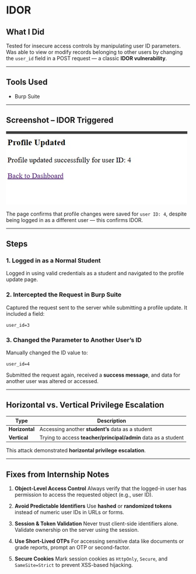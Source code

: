 # IDOR 

## What I Did  
Tested for insecure access controls by manipulating user ID parameters. Was able to view or modify records belonging to other users by changing the `user_id` field in a POST request — a classic **IDOR vulnerability**.

---

## Tools Used
- Burp Suite

---

## Screenshot – IDOR Triggered
![idor](../images/idor.jpg)

The page confirms that profile changes were saved for `user ID: 4`, despite being logged in as a different user — this confirms IDOR.

---

## Steps

### 1. Logged in as a Normal Student
Logged in using valid credentials as a student and navigated to the profile update page.

### 2. Intercepted the Request in Burp Suite
Captured the request sent to the server while submitting a profile update. It included a field:
```
user_id=3
```

### 3. Changed the Parameter to Another User’s ID
Manually changed the ID value to:
```
user_id=4
```

Submitted the request again, received a **success message**, and data for another user was altered or accessed.

---

## Horizontal vs. Vertical Privilege Escalation

| Type        | Description                                                                 |
|-------------|-----------------------------------------------------------------------------|
| **Horizontal** | Accessing another **student’s** data as a student                          |
| **Vertical**   | Trying to access **teacher/principal/admin** data as a student             |

This attack demonstrated **horizontal privilege escalation**.

---

## Fixes from Internship Notes

1. **Object-Level Access Control**
   Always verify that the logged-in user has permission to access the requested object (e.g., user ID).

2. **Avoid Predictable Identifiers**
   Use **hashed** or **randomized tokens** instead of numeric user IDs in URLs or forms.

3. **Session & Token Validation**
   Never trust client-side identifiers alone. Validate ownership on the server using the session.

4. **Use Short-Lived OTPs**
   For accessing sensitive data like documents or grade reports, prompt an OTP or second-factor.

5. **Secure Cookies**
   Mark session cookies as `HttpOnly`, `Secure`, and `SameSite=Strict` to prevent XSS-based hijacking.
